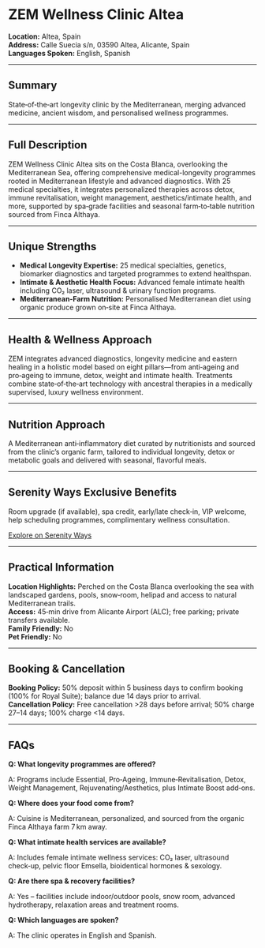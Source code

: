# ZEM Wellness Clinic Altea

**Location:** Altea, Spain  
**Address:** Calle Suecia s/n, 03590 Altea, Alicante, Spain  
**Languages Spoken:** English, Spanish

---

## Summary

State‑of‑the‑art longevity clinic by the Mediterranean, merging advanced medicine, ancient wisdom, and personalised wellness programmes.

---

## Full Description

ZEM Wellness Clinic Altea sits on the Costa Blanca, overlooking the Mediterranean Sea, offering comprehensive medical-longevity programmes rooted in Mediterranean lifestyle and advanced diagnostics. With 25 medical specialties, it integrates personalized therapies across detox, immune revitalisation, weight management, aesthetics/intimate health, and more, supported by spa‑grade facilities and seasonal farm‑to‑table nutrition sourced from Finca Althaya.

---

## Unique Strengths

- **Medical Longevity Expertise:** 25 medical specialties, genetics, biomarker diagnostics and targeted programmes to extend healthspan.  
- **Intimate & Aesthetic Health Focus:** Advanced female intimate health including CO₂ laser, ultrasound & urinary function programs.  
- **Mediterranean‑Farm Nutrition:** Personalised Mediterranean diet using organic produce grown on‑site at Finca Althaya.

---

## Health & Wellness Approach

ZEM integrates advanced diagnostics, longevity medicine and eastern healing in a holistic model based on eight pillars—from anti‑ageing and pro‑ageing to immune, detox, weight and intimate health. Treatments combine state‑of‑the‑art technology with ancestral therapies in a medically supervised, luxury wellness environment.

---

## Nutrition Approach

A Mediterranean anti‑inflammatory diet curated by nutritionists and sourced from the clinic’s organic farm, tailored to individual longevity, detox or metabolic goals and delivered with seasonal, flavorful meals.

---

## Serenity Ways Exclusive Benefits

Room upgrade (if available), spa credit, early/late check‑in, VIP welcome, help scheduling programmes, complimentary wellness consultation.

[Explore on Serenity Ways](https://serenityways.com/collections/zem-wellness-clinic-altea)

---

## Practical Information

**Location Highlights:** Perched on the Costa Blanca overlooking the sea with landscaped gardens, pools, snow‑room, helipad and access to natural Mediterranean trails.  
**Access:** 45‑min drive from Alicante Airport (ALC); free parking; private transfers available.  
**Family Friendly:** No  
**Pet Friendly:** No

---

## Booking & Cancellation

**Booking Policy:** 50% deposit within 5 business days to confirm booking (100% for Royal Suite); balance due 14 days prior to arrival.  
**Cancellation Policy:** Free cancellation >28 days before arrival; 50% charge 27–14 days; 100% charge <14 days.

---

## FAQs

**Q: What longevity programmes are offered?**

A: Programs include Essential, Pro‑Ageing, Immune‑Revitalisation, Detox, Weight Management, Rejuvenating/Aesthetics, plus Intimate Boost add‑ons.

**Q: Where does your food come from?**

A: Cuisine is Mediterranean, personalized, and sourced from the organic Finca Althaya farm 7 km away.

**Q: What intimate health services are available?**

A: Includes female intimate wellness services: CO₂ laser, ultrasound check‑up, pelvic floor Emsella, bioidentical hormones & sexology.

**Q: Are there spa & recovery facilities?**

A: Yes – facilities include indoor/outdoor pools, snow room, advanced hydrotherapy, relaxation areas and treatment rooms.

**Q: Which languages are spoken?**

A: The clinic operates in English and Spanish.
